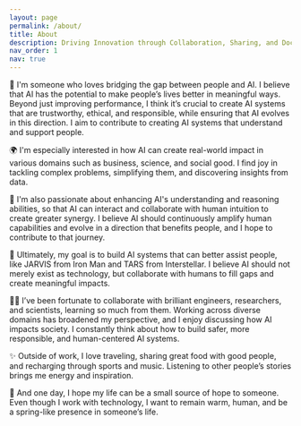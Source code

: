 ```yaml
---
layout: page
permalink: /about/
title: About
description: Driving Innovation through Collaboration, Sharing, and Documentation
nav_order: 1
nav: true
---
```


🌉 I'm someone who loves bridging the gap between people and AI. I believe that AI has the potential to make people’s lives better in meaningful ways. Beyond just improving performance, I think it’s crucial to create AI systems that are trustworthy, ethical, and responsible, while ensuring that AI evolves in this direction. I aim to contribute to creating AI systems that understand and support people.

🌍 I'm especially interested in how AI can create real-world impact in various domains such as business, science, and social good. I find joy in tackling complex problems, simplifying them, and discovering insights from data.

🧠 I'm also passionate about enhancing AI's understanding and reasoning abilities, so that AI can interact and collaborate with human intuition to create greater synergy. I believe AI should continuously amplify human capabilities and evolve in a direction that benefits people, and I hope to contribute to that journey.

🚀 Ultimately, my goal is to build AI systems that can better assist people, like JARVIS from Iron Man and TARS from Interstellar. I believe AI should not merely exist as technology, but collaborate with humans to fill gaps and create meaningful impacts.

🧑‍🔬 I’ve been fortunate to collaborate with brilliant engineers, researchers, and scientists, learning so much from them. Working across diverse domains has broadened my perspective, and I enjoy discussing how AI impacts society. I constantly think about how to build safer, more responsible, and human-centered AI systems.

✨ Outside of work, I love traveling, sharing great food with good people, and recharging through sports and music. Listening to other people’s stories brings me energy and inspiration.

🌸 And one day, I hope my life can be a small source of hope to someone. Even though I work with technology, I want to remain warm, human, and be a spring-like presence in someone’s life.
